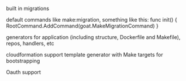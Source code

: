 built in migrations

default commands like make:migration, something like this:
func init() {
	RootCommand.AddCommand(goat.MakeMigrationCommand)
}

generators for application (including structure, Dockerfile and Makefile), repos, handlers, etc

cloudformation support template generator with Make targets for bootstrapping

Oauth support
